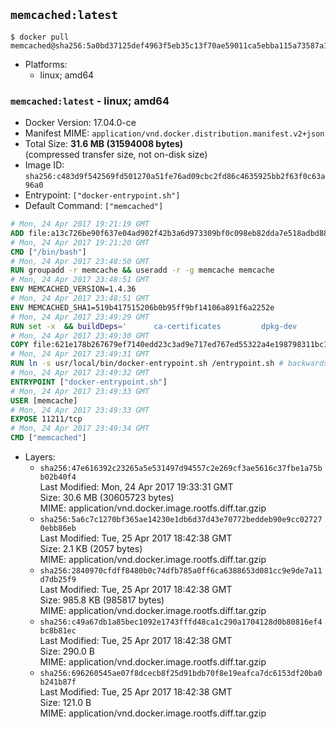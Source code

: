 ## `memcached:latest`

```console
$ docker pull memcached@sha256:5a0bd37125def4963f5eb35c13f70ae59011ca5ebba115a73587a123de26c022
```

-	Platforms:
	-	linux; amd64

### `memcached:latest` - linux; amd64

-	Docker Version: 17.04.0-ce
-	Manifest MIME: `application/vnd.docker.distribution.manifest.v2+json`
-	Total Size: **31.6 MB (31594008 bytes)**  
	(compressed transfer size, not on-disk size)
-	Image ID: `sha256:c483d9f542569fd501270a51fe76ad09cbc2fd86c4635925bb2f63f0c63a96a0`
-	Entrypoint: `["docker-entrypoint.sh"]`
-	Default Command: `["memcached"]`

```dockerfile
# Mon, 24 Apr 2017 19:21:19 GMT
ADD file:a13c726be90f637e04ad902f42b3a6d973309bf0c098eb82dda7e518adbd8833 in / 
# Mon, 24 Apr 2017 19:21:20 GMT
CMD ["/bin/bash"]
# Mon, 24 Apr 2017 23:48:50 GMT
RUN groupadd -r memcache && useradd -r -g memcache memcache
# Mon, 24 Apr 2017 23:48:51 GMT
ENV MEMCACHED_VERSION=1.4.36
# Mon, 24 Apr 2017 23:48:51 GMT
ENV MEMCACHED_SHA1=519b417515206b0b95ff9bf14106a891f6a2252e
# Mon, 24 Apr 2017 23:49:29 GMT
RUN set -x 	&& buildDeps=' 		ca-certificates 		dpkg-dev 		gcc 		libc6-dev 		libevent-dev 		libsasl2-dev 		make 		perl 		wget 	' 	&& apt-get update && apt-get install -y $buildDeps --no-install-recommends 	&& rm -rf /var/lib/apt/lists/* 	&& wget -O memcached.tar.gz "https://memcached.org/files/memcached-$MEMCACHED_VERSION.tar.gz" 	&& echo "$MEMCACHED_SHA1  memcached.tar.gz" | sha1sum -c - 	&& mkdir -p /usr/src/memcached 	&& tar -xzf memcached.tar.gz -C /usr/src/memcached --strip-components=1 	&& rm memcached.tar.gz 	&& cd /usr/src/memcached 	&& ./configure 		--build="$(dpkg-architecture --query DEB_BUILD_GNU_TYPE)" 		--enable-sasl 	&& make -j "$(nproc)" 	&& make install 	&& cd / && rm -rf /usr/src/memcached 	&& apt-mark manual 		libevent-2.0-5 		libsasl2-2 	&& apt-get purge -y --auto-remove $buildDeps 	&& memcached -V
# Mon, 24 Apr 2017 23:49:30 GMT
COPY file:621e178b267679ef7140edd23c3ad9e717ed767ed55322a4e198798311bc1d36 in /usr/local/bin/ 
# Mon, 24 Apr 2017 23:49:31 GMT
RUN ln -s usr/local/bin/docker-entrypoint.sh /entrypoint.sh # backwards compat
# Mon, 24 Apr 2017 23:49:32 GMT
ENTRYPOINT ["docker-entrypoint.sh"]
# Mon, 24 Apr 2017 23:49:33 GMT
USER [memcache]
# Mon, 24 Apr 2017 23:49:33 GMT
EXPOSE 11211/tcp
# Mon, 24 Apr 2017 23:49:34 GMT
CMD ["memcached"]
```

-	Layers:
	-	`sha256:47e616392c23265a5e531497d94557c2e269cf3ae5616c37fbe1a75bb02b40f4`  
		Last Modified: Mon, 24 Apr 2017 19:33:31 GMT  
		Size: 30.6 MB (30605723 bytes)  
		MIME: application/vnd.docker.image.rootfs.diff.tar.gzip
	-	`sha256:5a6c7c1270bf365ae14230e1db6d37d43e70772beddeb90e9cc027270ebb86eb`  
		Last Modified: Tue, 25 Apr 2017 18:42:38 GMT  
		Size: 2.1 KB (2057 bytes)  
		MIME: application/vnd.docker.image.rootfs.diff.tar.gzip
	-	`sha256:2840970cfdff8480b0c74dfb785a0ff6ca6388653d081cc9e9de7a11d7db25f9`  
		Last Modified: Tue, 25 Apr 2017 18:42:38 GMT  
		Size: 985.8 KB (985817 bytes)  
		MIME: application/vnd.docker.image.rootfs.diff.tar.gzip
	-	`sha256:c49a67db1a85bec1092e1743fffd48ca1c290a1704128d0b80816ef4bc8b81ec`  
		Last Modified: Tue, 25 Apr 2017 18:42:38 GMT  
		Size: 290.0 B  
		MIME: application/vnd.docker.image.rootfs.diff.tar.gzip
	-	`sha256:696260545ae07f8dcecb8f25d91bdb70f8e19eafca7dc6153df20ba0b241b87f`  
		Last Modified: Tue, 25 Apr 2017 18:42:38 GMT  
		Size: 121.0 B  
		MIME: application/vnd.docker.image.rootfs.diff.tar.gzip
